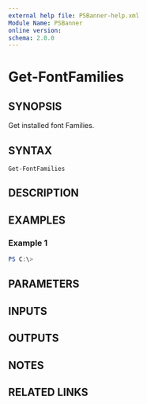 ```yaml
---
external help file: PSBanner-help.xml
Module Name: PSBanner
online version:
schema: 2.0.0
---
```


# Get-FontFamilies

## SYNOPSIS
Get installed font Families.

## SYNTAX

```
Get-FontFamilies
```

## DESCRIPTION


## EXAMPLES

### Example 1
```powershell
PS C:\> 
```



## PARAMETERS

## INPUTS

## OUTPUTS

## NOTES

## RELATED LINKS
